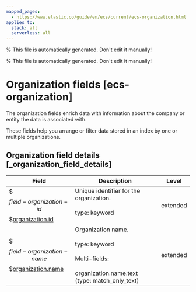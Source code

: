```yaml
---
mapped_pages:
  - https://www.elastic.co/guide/en/ecs/current/ecs-organization.html
applies_to:
  stack: all
  serverless: all
---
```

% This file is automatically generated. Don't edit it manually!

% This file is automatically generated. Don't edit it manually!

# Organization fields [ecs-organization]

The organization fields enrich data with information about the company or entity the data is associated with.

These fields help you arrange or filter data stored in an index by one or multiple organizations.

## Organization field details [_organization_field_details]

| Field | Description | Level |
| --- | --- | --- |
| $$$field-organization-id$$$[organization.id](#field-organization-id) |Unique identifier for the organization.<br><br>type: keyword<br><br>| extended |
| $$$field-organization-name$$$[organization.name](#field-organization-name) |Organization name.<br><br>type: keyword<br><br>Multi-fields:<br><br>organization.name.text (type: match_only_text)<br>| extended |


